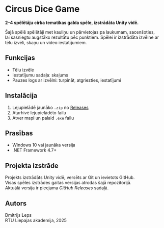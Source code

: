 # Circus Dice Game

**2–4 spēlētāju cirka tematikas galda spēle, izstrādāta Unity vidē.**

Šajā spēlē spēlētāji met kauliņu un pārvietojas pa laukumam, sacenšoties, lai sasniegtu augstāko rezultātu pēc punktiem. Spēlei ir izstrādāta izvēlne ar tēlu izvēli, skaņu un video iestatījumiem.

## Funkcijas

- Tēlu izvēle
- Iestatījumu sadaļa: skaļums
- Pauzes logs ar izvēlni: turpināt, atgriezties, iestatījumi

## Instalācija

1. Lejupielādē jaunāko `.zip` no [Releases](https://github.com/lietotajvards/circus-dice-game/releases)
2. Atarhivē lejupielādēto failu
3. Atver mapi un palaid `.exe` failu

## Prasības

- Windows 10 vai jaunāka versija
- .NET Framework 4.7+

## Projekta izstrāde

Projekts izstrādāts Unity vidē, versēts ar Git un ievietots GitHub.  
Visas spēles izstrādes gaitas versijas atrodas šajā repozitorijā.  
Aktuālā versija ir pieejama *GitHub Releases* sadaļā.

## Autors

Dmitrijs Leps  
RTU Liepajas akademija, 2025
